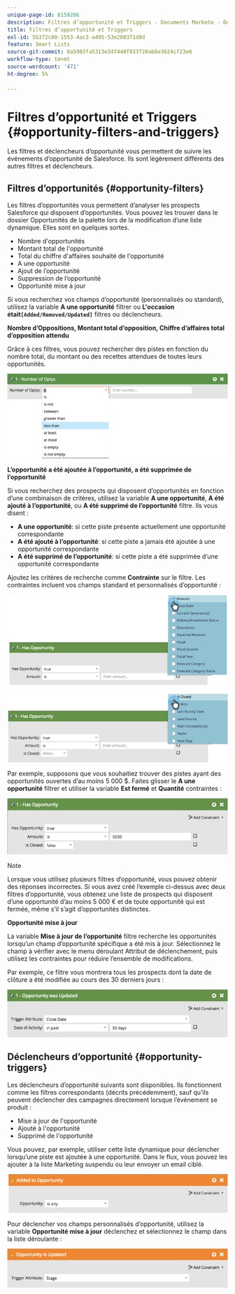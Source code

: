```yaml
---
unique-page-id: 8159286
description: Filtres d’opportunité et Triggers - Documents Marketo - Documentation du produit
title: Filtres d’opportunité et Triggers
exl-id: 5b372c00-1553-4ac3-a495-53e208371d8d
feature: Smart Lists
source-git-commit: 8a5903fa5313e34f448f833f20ab8e3624cf23e6
workflow-type: tm+mt
source-wordcount: '471'
ht-degree: 5%

---
```


# Filtres d’opportunité et Triggers {#opportunity-filters-and-triggers}

Les filtres et déclencheurs d’opportunité vous permettent de suivre les événements d’opportunité de Salesforce. Ils sont légèrement différents des autres filtres et déclencheurs.

## Filtres d’opportunités {#opportunity-filters}

Les filtres d’opportunités vous permettent d’analyser les prospects Salesforce qui disposent d’opportunités. Vous pouvez les trouver dans le dossier Opportunités de la palette lors de la modification d’une liste dynamique. Elles sont en quelques sortes.

* Nombre d&#39;opportunités
* Montant total de l&#39;opportunité
* Total du chiffre d&#39;affaires souhaité de l&#39;opportunité
* A une opportunité
* Ajout de l’opportunité
* Suppression de l’opportunité
* Opportunité mise à jour

Si vous recherchez vos champs d’opportunité (personnalisés ou standard), utilisez la variable **A une opportunité** filtrer ou **L&#39;occasion était`[Added/Removed/Updated]`** filtres ou déclencheurs.

**Nombre d’Oppositions, Montant total d’opposition, Chiffre d’affaires total d’opposition attendu**

Grâce à ces filtres, vous pouvez rechercher des pistes en fonction du nombre total, du montant ou des recettes attendues de toutes leurs opportunités.

![](assets/image2015-6-11-12-3a29-3a34.png)

**L’opportunité a été ajoutée à l’opportunité, a été supprimée de l’opportunité**

Si vous recherchez des prospects qui disposent d’opportunités en fonction d’une combinaison de critères, utilisez la variable **A une opportunité**, **A été ajouté à l’opportunité**, ou **A été supprimé de l’opportunité** filtre. Ils vous disent :

* **A une opportunité**: si cette piste présente actuellement une opportunité correspondante
* **A été ajouté à l’opportunité**: si cette piste a jamais été ajoutée à une opportunité correspondante
* **A été supprimé de l’opportunité**: si cette piste a été supprimée d’une opportunité correspondante

Ajoutez les critères de recherche comme **Contrainte** sur le filtre. Les contraintes incluent vos champs standard et personnalisés d’opportunité :

![](assets/image2015-6-11-12-3a31-3a0.png)

![](assets/image2015-6-11-12-3a31-3a46.png)

Par exemple, supposons que vous souhaitiez trouver des pistes ayant des opportunités ouvertes d’au moins 5 000 $. Faites glisser le **A une opportunité** filtrer et utiliser la variable **Est fermé** et **Quantité** contraintes :

![](assets/image2015-6-11-12-3a32-3a0.png)

>[!NOTE]
>
>Lorsque vous utilisez plusieurs filtres d’opportunité, vous pouvez obtenir des réponses incorrectes. Si vous avez créé l’exemple ci-dessus avec deux filtres d’opportunité, vous obtenez une liste de prospects qui disposent d’une opportunité d’au moins 5 000 € et de toute opportunité qui est fermée, même s’il s’agit d’opportunités distinctes.

**Opportunité mise à jour**

La variable **Mise à jour de l’opportunité** filtre recherche les opportunités lorsqu’un champ d’opportunité spécifique a été mis à jour. Sélectionnez le champ à vérifier avec le menu déroulant Attribut de déclenchement, puis utilisez les contraintes pour réduire l’ensemble de modifications.

Par exemple, ce filtre vous montrera tous les prospects dont la date de clôture a été modifiée au cours des 30 derniers jours :

![](assets/image2015-6-11-12-3a33-3a7.png)

## Déclencheurs d’opportunité {#opportunity-triggers}

Les déclencheurs d’opportunité suivants sont disponibles. Ils fonctionnent comme les filtres correspondants (décrits précédemment), sauf qu’ils peuvent déclencher des campagnes directement lorsque l’événement se produit :

* Mise à jour de l&#39;opportunité
* Ajouté à l&#39;opportunité
* Supprimé de l&#39;opportunité

Vous pouvez, par exemple, utiliser cette liste dynamique pour déclencher lorsqu’une piste est ajoutée à une opportunité. Dans le flux, vous pouvez les ajouter à la liste Marketing suspendu ou leur envoyer un email ciblé.

![](assets/image2015-6-11-12-3a33-3a48.png)

Pour déclencher vos champs personnalisés d’opportunité, utilisez la variable **Opportunité mise à jour** déclenchez et sélectionnez le champ dans la liste déroulante :

![](assets/image2015-6-11-12-3a33-3a34.png)
